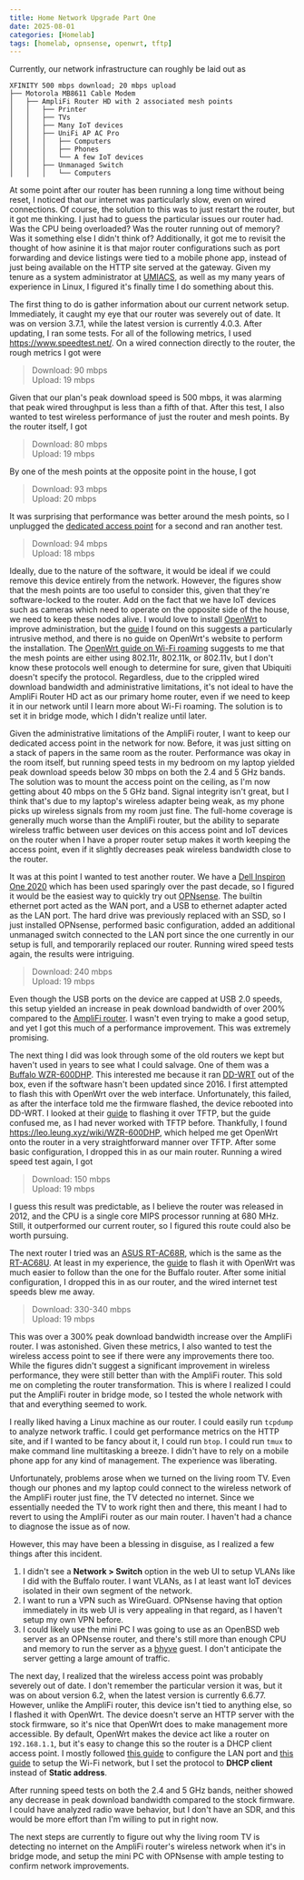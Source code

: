 ```yaml
---
title: Home Network Upgrade Part One
date: 2025-08-01
categories: [Homelab]
tags: [homelab, opnsense, openwrt, tftp]
---
```


Currently, our network infrastructure can roughly be laid out as

```
XFINITY 500 mbps download; 20 mbps upload
├── Motorola MB8611 Cable Modem
│   ├── AmpliFi Router HD with 2 associated mesh points
│   │   ├── Printer
│   │   ├── TVs
│   │   ├── Many IoT devices
│   │   ├── UniFi AP AC Pro
│   │   │   ├── Computers
│   │   │   ├── Phones
│   │   │   └── A few IoT devices
│   │   ├── Unmanaged Switch
│   │   │   └── Computers
```

At some point after our router has been running a long time without
being reset, I noticed that our internet was particularly slow, even on wired
connections. Of course, the solution to this was to just restart the router,
but it got me thinking. I just had to guess the particular issues our router
had. Was the CPU being overloaded? Was the router running out of memory?
Was it something else I didn't think of? Additionally, it got me to revisit
the thought of how asinine it is that major router configurations such as
port forwarding and device listings were tied to a mobile phone app, instead
of just being available on the HTTP site served at the gateway. Given my
tenure as a system administrator at [UMIACS](https://www.umiacs.umd.edu/), as
well as my many years of experience in Linux, I figured it's finally time I do
something about this.

The first thing to do is gather information about our current network setup.
Immediately, it caught my eye that our router was severely out of date. It was
on version 3.7.1, while the latest version is currently 4.0.3. After updating,
I ran some tests. For all of the following metrics, I used
<https://www.speedtest.net/>. On a wired connection directly to the router, the
rough metrics I got were

> Download: 90 mbps  
> Upload: 19 mbps

Given that our plan's peak download speed is 500 mbps, it was alarming that
peak wired throughput is less than a fifth of that. After this test, I also
wanted to test wireless performance of just the router and mesh points. By the
router itself, I got

> Download: 80 mbps  
> Upload: 19 mbps

By one of the mesh points at the opposite point in the house, I got

> Download: 93 mbps  
> Upload: 20 mbps

It was surprising that performance was better around the mesh points, so I
unplugged the
[dedicated access point](https://store.ui.com/us/en/products/uap-ac-pro) for a
second and ran another test.

> Download: 94 mbps  
> Upload: 18 mbps

Ideally, due to the nature of the software, it would be ideal if we could
remove this device entirely from the network. However, the figures show that
the mesh points are too useful to consider this, given that they're
software-locked to the router. Add on the fact that we have IoT devices such
as cameras which need to operate on the opposite side of the house, we need
to keep these nodes alive. I would love to install
[OpenWrt](https://openwrt.org/) to improve administration, but the
[guide](https://blog.compardre.com/install-openwrt-amplifi-hd-router-detailed-tutorial/)
I found on this suggests a particularly intrusive method, and there is no
guide on OpenWrt's website to perform the installation. The
[OpenWrt guide on Wi-Fi roaming](https://openwrt.org/docs/guide-user/network/wifi/roaming)
suggests to me that the mesh points are either using 802.11r, 802.11k, or
802.11v, but I don't know these protocols well enough to determine for sure,
given that Ubiquiti doesn't specify the protocol. Regardless, due to the
crippled wired download bandwidth and administrative limitations, it's not
ideal to have the AmpliFi Router HD act as our primary home router, even if
we need to keep it in our network until I learn more about Wi-Fi roaming.
The solution is to set it in bridge mode, which I didn't realize until later.

Given the administrative limitations of the AmpliFi router, I want to keep
our dedicated access point in the network for now. Before, it was just sitting
on a stack of papers in the same room as the router. Performance was okay in
the room itself, but running speed tests in my bedroom on my laptop yielded
peak download speeds below 30 mbps on both the 2.4 and 5 GHz bands. The
solution was to mount the access point on the ceiling, as I'm now getting about
40 mbps on the 5 GHz band. Signal integrity isn't great, but I think that's due
to my laptop's wireless adapter being weak, as my phone picks up wireless
signals from my room just fine. The full-home coverage is generally much worse
than the AmpliFi router, but the ability to separate wireless traffic between
user devices on this access point and IoT devices on the router when I have
a proper router setup makes it worth keeping the access point, even if
it slightly decreases peak wireless bandwidth close to the router.

It was at this point I wanted to test another router. We have a
[Dell Inspiron One 2020](https://www.dell.com/support/product-details/en-us/product/inspiron-one-20-2020-aio/overview)
which has been used sparingly over the past decade, so I figured it would be
the easiest way to quickly try out [OPNsense](https://opnsense.org/). The
builtin ethernet port acted as the WAN port, and a USB to ethernet adapter
acted as the LAN port. The hard drive was previously replaced with an SSD, so I
just installed OPNsense, performed basic configuration, added an additional
unmanaged switch connected to the LAN port since the one currently in our setup
is full, and temporarily replaced our router. Running wired speed tests again,
the results were intriguing.

> Download: 240 mbps  
> Upload: 19 mbps

Even though the USB ports on the device are capped at USB 2.0 speeds, this
setup yielded an increase in peak download bandwidth of over 200% compared to
the [AmpliFi router](https://www.amplifi.com/amplifi-hd). I wasn't even trying
to make a good setup, and yet I got this much of a performance improvement.
This was extremely promising.

The next thing I did was look through some of the old routers we kept but
haven't used in years to see what I could salvage. One of them was a
[Buffalo WZR-600DHP](https://buffaloamericas.com/images/uploads/AirStation_HighPower_N600_DD-WRT_Datasheet.pdf).
This interested me because it ran [DD-WRT](https://dd-wrt.com/) out of the box,
even if the software hasn't been updated since 2016. I first attempted to flash
this with OpenWrt over the web interface.
Unfortunately, this failed, as after the interface told me the firmware
flashed, the device rebooted into DD-WRT. I looked at their
[guide](https://openwrt.org/toh/buffalo/wzr-hp-ag300h) to flashing it over TFTP,
but the guide confused me, as I had never worked with TFTP before. Thankfully,
I found <https://leo.leung.xyz/wiki/WZR-600DHP>, which helped me get OpenWrt
onto the router in a very straightforward manner over TFTP. After some
basic configuration, I dropped this in as our main router. Running a wired
speed test again, I got

> Download: 150 mbps  
> Upload: 19 mbps

I guess this result was predictable, as I believe the router was released in
2012, and the CPU is a single core MIPS processor running at 680 MHz. Still,
it outperformed our current router, so I figured this route could also be
worth pursuing.

The next router I tried was an
[ASUS RT-AC68R](https://dlcdnets.asus.com/pub/ASUS/wireless/RT-AC68R/E8616_RT_AC68R_QSG_English.pdf),
which is the same as the
[RT-AC68U](https://www.asus.com/us/networking-iot-servers/wifi-routers/asus-wifi-routers/rtac68u/).
At least in my experience, the [guide](https://openwrt.org/toh/asus/rt-ac68u)
to flash it with OpenWrt was much easier to follow than the one for the
Buffalo router. After some initial configuration, I dropped this in as our
router, and the wired internet test speeds blew me away.

> Download: 330-340 mbps  
> Upload: 19 mbps

This was over a 300% peak download bandwidth increase over the AmpliFi router.
I was astonished. Given these metrics, I also wanted to test the wireless
access point to see if there were any improvements there too. While the figures
didn't suggest a significant improvement in wireless performance, they were
still better than with the AmpliFi router. This sold me on completing the
router transformation. This is where I realized I could put the AmpliFi router
in bridge mode, so I tested the whole network with that and everything seemed
to work.

I really liked having a Linux machine as our router. I could easily run
`tcpdump` to analyze network traffic. I could get performance metrics on the
HTTP site, and if I wanted to be fancy about it, I could run `btop`. I could
run `tmux` to make command line multitasking a breeze. I didn't have to rely on
a mobile phone app for any kind of management. The experience was liberating.

Unfortunately, problems arose when we turned on the living room TV. Even though
our phones and my laptop could connect to the wireless network of the AmpliFi
router just fine, the TV detected no internet. Since we essentially needed the
TV to work right then and there, this meant I had to revert to using the
AmpliFi router as our main router. I haven't had a chance to diagnose the issue
as of now.

However, this may have been a blessing in disguise, as I realized a few things
after this incident.

1. I didn't see a **Network > Switch** option in the web UI to setup VLANs like
   I did with the Buffalo router. I want VLANs, as I at least want IoT devices
   isolated in their own segment of the network.
2. I want to run a VPN such as WireGuard. OPNsense having that option
   immediately in its web UI is very appealing in that regard, as I haven't
   setup my own VPN before.
3. I could likely use the mini PC I was going to use as an OpenBSD web server
   as an OPNsense router, and there's still more than enough CPU and memory
   to run the server as a [bhyve](https://bhyve.org/) guest. I don't
   anticipate the server getting a large amount of traffic.

The next day, I realized that the wireless access point was probably severely
out of date. I don't remember the particular version it was, but it was on
about version 6.2, when the latest version is currently 6.6.77. However, unlike
the AmpliFi router, this device isn't tied to anything else, so I flashed it
with OpenWrt. The device doesn't serve an HTTP server with the stock firmware,
so it's nice that OpenWrt does to make management more accessible. By default,
OpenWrt makes the device act like a router on `192.168.1.1`, but it's easy to
change this so the router is a DHCP client access point. I mostly followed
[this guide](https://openwrt.org/docs/guide-user/network/wifi/wifiextenders/bridgedap#method_2configuration_via_luci)
to configure the LAN port and
[this guide](https://openwrt.org/docs/guide-quick-start/basic_wifi) to setup
the Wi-Fi network, but I set the protocol to **DHCP client** instead of
**Static address**.

After running speed tests on both the 2.4 and 5 GHz bands, neither showed any
decrease in peak download bandwidth compared to the stock firmware. I could
have analyzed radio wave behavior, but I don't have an SDR, and this
would be more effort than I'm willing to put in right now.

The next steps are currently to figure out why the living room TV is detecting
no internet on the AmpliFi router's wireless network when it's in bridge mode,
and setup the mini PC with OPNsense with ample testing to confirm network
improvements.

